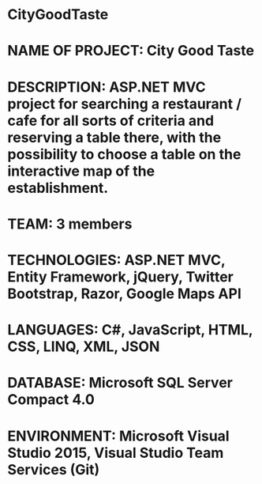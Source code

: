 # CityGoodTaste
# NAME OF PROJECT: City Good Taste
# DESCRIPTION: ASP.NET MVC project for searching a restaurant / cafe for all sorts of criteria and reserving a table there, with the possibility to choose a table on the interactive map of the establishment.
# TEAM: 3 members
# TECHNOLOGIES: ASP.NET MVC, Entity Framework, jQuery, Twitter Bootstrap, Razor, Google Maps API
# LANGUAGES: С#, JavaScript, HTML, CSS, LINQ, XML, JSON
# DATABASE: Microsoft SQL Server Compact 4.0
# ENVIRONMENT: Microsoft Visual Studio 2015, Visual Studio Team Services (Git) 
